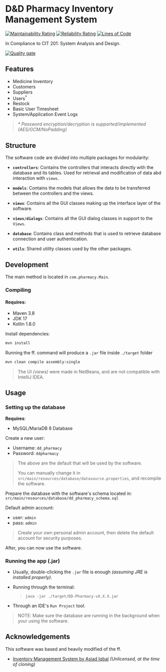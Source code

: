 # D&D Pharmacy Inventory Management System

[![Maintainability Rating](https://sonarcloud.io/api/project_badges/measure?project=jhdcruz_DD-Pharmacy&metric=sqale_rating)](https://sonarcloud.io/summary/new_code?id=jhdcruz_DD-Pharmacy) [![Reliability Rating](https://sonarcloud.io/api/project_badges/measure?project=jhdcruz_DD-Pharmacy&metric=reliability_rating)](https://sonarcloud.io/summary/new_code?id=jhdcruz_DD-Pharmacy) [![Lines of Code](https://sonarcloud.io/api/project_badges/measure?project=jhdcruz_DD-Pharmacy&metric=ncloc)](https://sonarcloud.io/summary/new_code?id=jhdcruz_DD-Pharmacy)

In Compliance to CIT 201: System Analysis and Design.

[![Quality gate](https://sonarcloud.io/api/project_badges/quality_gate?project=jhdcruz_DD-Pharmacy)](https://sonarcloud.io/summary/new_code?id=jhdcruz_DD-Pharmacy)

## Features

- Medicine Inventory
- Customers
- Suppliers
- Users<sup>*</sup>
- Restock
- Basic User Timesheet
- System/Application Event Logs

> _* Password encryption/decryption is supported/implemented (AES/GCM/NoPadding)_

## Structure

The software code are divided into multiple packages for modularity:

- **`controllers`**: Contains the controllers that interacts directly with the database and
  its tables. Used for retrieval and modification of data abd interaction with `views`.

- **`models`**: Contains the models that allows the data to be transferred between the controllers and the views.

- **`views`**: Contains all the GUI classes making up the interface layer of the software.

- **`views/dialogs`**: Contains all the GUI dialog classes in support to the `Views`.

- **`database`**: Contains class and methods that is used to retrieve database connection and user authentication.

- **`utils`**: Shared utility classes used by the other packages.

## Development

The main method is located in `com.pharmacy.Main`.

### Compiling

#### Requires:

- Maven 3.8
- JDK 17
- Kotlin 1.8.0

Install dependencies:

```sh
mvn install
```

Running the ff. command will produce a `.jar` file inside `./target` folder

```sh
mvn clean compile assembly:single
```

> The UI _(views)_ were made in NetBeans, and are not compatible with IntelliJ IDEA.

## Usage

### Setting up the database

**Requires**:

- MySQL/MariaDB 8 Database

Create a new user:

- Username: `dd_pharmacy`
- Password: `ddpharmacy`

> The above are the default that will be used by the software.
>
> You can manually change it in `src/main/resources/database/datasource.properties`,
> and recompile the software.

Prepare the database with the software's schema located in:
`src/main/resources/database/dd_pharmacy_schema.sql`

Default admin account:

- user: `admin`
- pass: `admin`

> Create your own personal admin account,
> then delete the default account for security purposes.

After, you can now use the software.

### Running the app (.jar)

- Usually, double-clicking the `.jar` file is enough _(assuming JRE is installed properly)_.

- Running through the terminal:

  > ```
  > java -jar ./target/DD-Pharmacy-vX.X.X.jar
  > ```

- Through an IDE's `Run Project` tool.

> NOTE: Make sure the database are running in the background when
> your using the software.

## Acknowledgements

This software was based and heavily modified of the ff.

- [Inventory Management System by Asjad Iqbal](https://github.com/AsjadIqbal/InventoryManagementSystem/tree/fa42a6b59265870256b4d1d0cc13e526ddb9679e)
  _(Unlicensed, at the time of cloning)_
